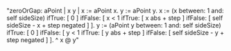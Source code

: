"zeroOrGap: aPoint
	| x y |
	x := aPoint x.
	y := aPoint y.
	x := (x between: 1 and: self sideSize)
		ifTrue: [ 0 ]
		ifFalse: [ x < 1
				ifTrue: [ x abs + step ]
				ifFalse: [ self sideSize - x + step negated ] ].
	y := (aPoint y between: 1 and: self sideSize)
		ifTrue: [ 0 ]
		ifFalse: [ y < 1
				ifTrue: [ y abs + step ]
				ifFalse: [ self sideSize - y + step negated ] ].
	^ x @ y"